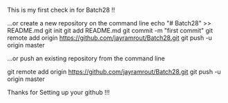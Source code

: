 This is my first check in for Batch28 !!


…or create a new repository on the command line
echo "# Batch28" >> README.md
git init
git add README.md
git commit -m "first commit"
git remote add origin https://github.com/jayramrout/Batch28.git
git push -u origin master

…or push an existing repository from the command line

git remote add origin https://github.com/jayramrout/Batch28.git
git push -u origin master

Thanks for Setting up your github !!!